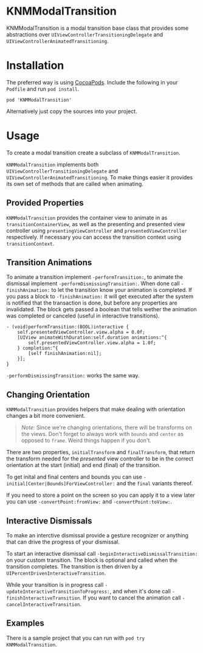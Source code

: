 # KNMModalTransition

KNMModalTransition is a modal transition base class that provides some
abstractions over `UIViewControllerTransitioningDelegate` and `UIViewControllerAnimatedTransitioning`.


# Installation

The preferred way is using [CocoaPods](http://cocoapods.org). Include
the following in your `Podfile` and run `pod install`.

    pod 'KNMModalTransition'

Alternatively just copy the sources into your project.


# Usage

To create a modal transition create a subclass of `KNMModalTransition`.

`KNMModalTransition` implements both `UIViewControllerTransitioningDelegate`
and `UIViewControllerAnimatedTransitioning`. To make things easier it
provides its own set of methods that are called when animating.


## Provided Properties

`KNMModalTransition` provides the container view to animate in as
`transitionContainerView`, as well as the presenting and presented view
controller using `presentingViewController` and `presentedViewController`
respectively. If necessary you can access the transition context using
`transitionContext`.


## Transition Animations

To animate a transition implement `-performTransition:`, to animate the
dismissal implement `-performDismissingTransition:`. When done call
`-finishAnimation:` to let the transition know your animation is completed.
If you pass a block to `-finishAnimation:` it will get executed after the
system is notified that the transaction is done, but before any properties
are invalidated. The block gets passed a boolean that tells wether the
animation was completed or canceled (useful in interactive transitions).

    - (void)performTransition:(BOOL)interactive {
        self.presentedViewController.view.alpha = 0.0f;
        [UIView animateWithDuration:self.duration animations:^{
            self.presentedViewController.view.alpha = 1.0f;
        } completion:^{
            [self finishAnimation:nil];
        }];
    }

`-performDismissingTransition:` works the same way.


## Changing Orientation

`KNMModalTransition` provides helpers that make dealing with orientation
changes a bit more convenient.

> *Note:* Since we're changing orientations, there will be transforms on
> the views. Don't forget to always work with `bounds` and `center` as
> opposed to `frame`. Weird things happen if you don't.

There are two properties, `initialTransform` and `finalTransform`, that
return the transform needed for the _presented_  view controller to be
in the correct orientation at the start (initial) and end (final) of
the transition.

To get inital and final centers and bounds you can use
`-initial[Center|Bounds]ForViewController:` and the `final` variants
thereof.

If you need to store a point on the screen so you can apply it to a view
later you can use `-convertPoint:fromView:` and `-convertPoint:toView:`. 


## Interactive Dismissals

To make an interctive dismissal provide a gesture recognizer or anything
that can drive the progress of your dismissal.

To start an interactive dismissal call `-beginInteractiveDismissalTransition:`
on your custom transition. The block is optional and called when the transition
completes. The transition is then driven by a `UIPercentDrivenInteractiveTransition`.

While your transition is in progress call `-updateInteractiveTransitionToProgress:`,
and when it's done call `-finishInteractiveTransition`. If you want to
cancel the animation call `-cancelInteractiveTransition`.


## Examples

There is a sample project that you can run with `pod try KNMModalTransition`.
